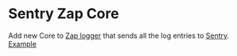 # Sentry Zap Core

Add new Core to [Zap logger](https://pkg.go.dev/go.uber.org/zap) that sends all the log entries to [Sentry](https://sentry.io).
[Example](./example/main.go)
